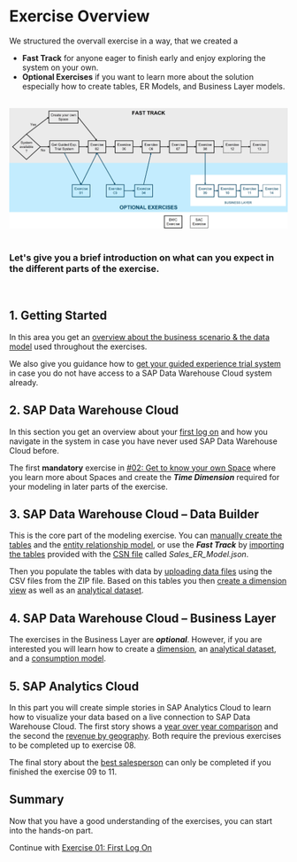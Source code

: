 # Exercise Overview

We structured the overvall exercise in a way, that we created a 
  * **Fast Track** for anyone eager to finish early and enjoy exploring the system on your own.
  * **Optional Exercises** if you want to learn more about the solution especially how to create tables, ER Models, and Business Layer models.

<br>![](images/DA160.jpg)
<br> <br> 
### Let's give you a brief introduction on what can you expect in the different parts of the exercise.
<br> 

## 1. **Getting Started**
   
   In this area you get an [overview about the business scenario & the data model](exercises/ex00/README.md) used throughout the exercises.
   
   We also give you guidance how to [get your guided experience trial system](exercises/ex00/README_GuidedTrial.md) in case you do not have access to a SAP Data Warehouse Cloud system already.
	
## 2. **SAP Data Warehouse Cloud**
   
   In this section you get an overview about your [first log on](exercises/ex01/README.md) and how you navigate in the system in case you have never used SAP Data Warehouse Cloud before. 
   
   The first **mandatory** exercise in [#02: Get to know your own Space](exercises/ex02/README.md) where you learn more about Spaces and create the ***Time Dimension*** required for your modeling in later parts of the exercise.
	  
## 3. **SAP Data Warehouse Cloud – Data Builder**

   This is the core part of the modeling exercise. You can [manually create the tables](exercises/ex03/README.md) and the [entity relationship model](exercises/ex04/README.md), or use the ***Fast Track*** by [importing the tables](exercises/ex05/README.md) provided with the [CSN file](https://cap.cloud.sap/docs/cds/csn) called *Sales_ER_Model.json*.
   
   Then you populate the tables with data by [uploading data files](exercises/ex06/README.md) using the CSV files from the ZIP file. Based on this tables you then [create a dimension view](exercises/ex07/README.md) as well as an [analytical dataset](exercises/ex08/README.md).
	
## 4. **SAP Data Warehouse Cloud – Business Layer**

   The exercises in the Business Layer are ***optional***. However, if you are interested you will learn how to create a [dimension](exercises/ex09/README.md), an [analytical dataset](exercises/ex10/README.md), and a [consumption model](exercises/ex11/README.md).
	
## 5. **SAP Analytics Cloud**

   In this part you will create simple stories in SAP Analytics Cloud to learn how to visualize your data based on a live connection to SAP Data Warehouse Cloud. The first story shows a [year over year comparison](exercises/ex12/README.md) and the second the [revenue by geography](exercises/ex13/README.md). Both require the previous exercises to be completed up to exercise 08. 
   
   The final story about the [best salesperson](exercises/ex14/README.md) can only be completed if you finished the exercise 09 to 11.


## Summary

Now that you have a good understanding of the exercises, you can start into the hands-on part.

Continue with [Exercise 01: First Log On](../ex01/README.md)
